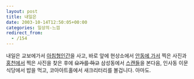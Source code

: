 ```yaml
---
layout: post
title: 내일은
date: 2003-10-14T12:50:05+00:00
categories: 일상의-느낌
redirect_from:
  - /154
---
```


내일은 교보에가서 <a href="http://www.redwolf.pe.kr/myweblog/archives/000208.html">아침형인간</a>을 사고, 바로 앞에 현상소에서 <a href="http://jinto.pe.kr/140">안동에 가서</a> 찍은 사진과 <a href="http://jinto.pe.kr/152">홍천에서</a> 찍은 사진을 찾은 후에 <s>요가를 하고</s> 삼성동에서 <a href="http://www.mithrandir.co.kr/mt/archives/2003/10/20031012_000189.html">스캔들</a>을 본다음, 인사동 이문식당에서 밥을 먹고, 코아아트홀에서 새크리터리를 볼겁니다. 아마도.
